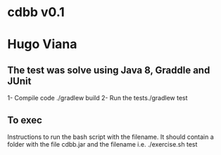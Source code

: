 # cdbb v0.1
# Hugo Viana


## The test was solve using Java 8, Graddle and JUnit
1- Compile code ./gradlew build
2- Run the tests./gradlew test


## To exec

Instructions to run the bash script with the filename.
It should contain a folder with the file cdbb.jar and the filename
i.e. ./exercise.sh test